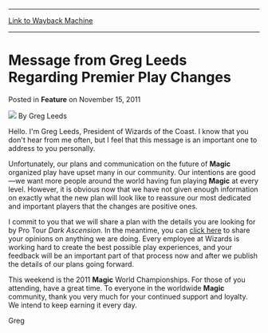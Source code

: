 
---
[Link to Wayback Machine](https://web.archive.org/web/20200531091329/https://magic.wizards.com/en/articles/archive/feature/message-greg-leeds-regarding-premier-play-changes-2011-11-15)

[_metadata_:wayback_url]:- "https://magic.wizards.com/en/articles/archive/feature/message-greg-leeds-regarding-premier-play-changes-2011-11-15"
[_metadata_:wayback_raw_url]:- "https://web.archive.org/web/20200531091329id_/https://magic.wizards.com/en/articles/archive/feature/message-greg-leeds-regarding-premier-play-changes-2011-11-15"
[_metadata_:wayback_capture_timestamp]:- "2020-05-31 09:13:29+00:00"
[_metadata_:publish_date]:- "2011-11-15"
[_metadata_:description]:- "*/ Hello. I'm Greg Leeds, President of Wizards of the Coast. I know that you don't hear from me often, but I feel that this message is an important one to address to you personally."
[_metadata_:generator]:- "Drupal 7 (http://drupal.org)"
---


Message from Greg Leeds Regarding Premier Play Changes
======================================================



 Posted in **Feature**
 on November 15, 2011 






![](https://media.magic.wizards.com/styles/auth_small/public/generic-avatar-150_365.png)
By Greg Leeds











Hello. I'm Greg Leeds, President of Wizards of the Coast. I know that you don't hear from me often, but I feel that this message is an important one to address to you personally.

Unfortunately, our plans and communication on the future of **Magic** organized play have upset many in our community. Our intentions are good—we want more people around the world having fun playing **Magic** at every level. However, it is obvious now that we have not given enough information on exactly what the new plan will look like to reassure our most dedicated and important players that the changes are positive ones.

I commit to you that we will share a plan with the details you are looking for by Pro Tour *Dark Ascension*. In the meantime, you can [click here](http://www.wizards.com/company/emailtoauthor.asp?author=Wizards%20of%20the%20Coast&headline=Message%20from%20Greg%20Leeds%20Regarding%20Premier%20Play%20Changes) to share your opinions on anything we are doing. Every employee at Wizards is working hard to create the best possible play experiences, and your feedback will be an important part of that process now and after we publish the details of our plans going forward.

This weekend is the 2011 **Magic** World Championships. For those of you attending, have a great time. To everyone in the worldwide **Magic** community, thank you very much for your continued support and loyalty. We intend to keep earning it every day.

Greg







